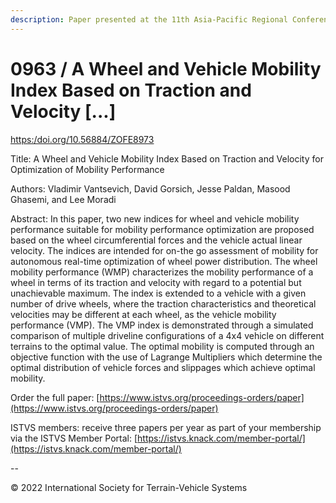 ```yaml
---
description: Paper presented at the 11th Asia-Pacific Regional Conference of the ISTVS
---
```


# 0963 / A Wheel and Vehicle Mobility Index Based on Traction and Velocity \[...]

[https:/doi.org/10.56884/ZOFE8973](https://https/doi.org/10.56884/ZOFE8973)

Title: A Wheel and Vehicle Mobility Index Based on Traction and Velocity for Optimization of Mobility Performance

Authors: Vladimir Vantsevich, David Gorsich, Jesse Paldan, Masood Ghasemi, and Lee Moradi

Abstract: In this paper, two new indices for wheel and vehicle mobility performance suitable for mobility performance optimization are proposed based on the wheel circumferential forces and the vehicle actual linear velocity. The indices are intended for on-the go assessment of mobility for autonomous real-time optimization of wheel power distribution. The wheel mobility performance (WMP) characterizes the mobility performance of a wheel in terms of its traction and velocity with regard to a potential but unachievable maximum. The index is extended to a vehicle with a given number of drive wheels, where the traction characteristics and theoretical velocities may be different at each wheel, as the vehicle mobility performance (VMP). The VMP index is demonstrated through a simulated comparison of multiple driveline configurations of a 4x4 vehicle on different terrains to the optimal value. The optimal mobility is computed through an objective function with the use of Lagrange Multipliers which determine the optimal distribution of vehicle forces and slippages which achieve optimal mobility.

Order the full paper: [https://www.istvs.org/proceedings-orders/paper](https://www.istvs.org/proceedings-orders/paper)

ISTVS members: receive three papers per year as part of your membership via the ISTVS Member Portal: [https://istvs.knack.com/member-portal/](https://istvs.knack.com/member-portal/)

\--

© 2022 International Society for Terrain-Vehicle Systems
